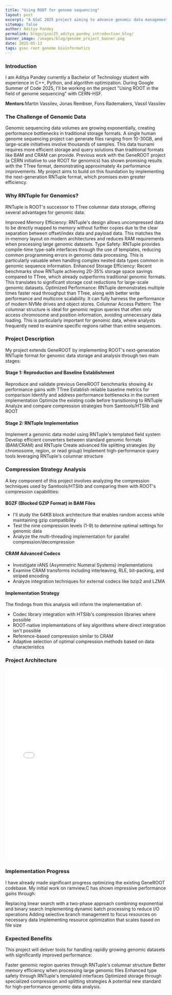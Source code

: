 ```yaml
---
title: "Using ROOT for genome sequencing"
layout: post
excerpt: "A GSoC 2025 project aiming to advance genomic data management by implementing ROOT's next-generation RNTuple format for sequence alignment storage."
sitemap: false
author: Aditya Pandey
permalink: blogs/gsoc25_aditya_pandey_introduction_blog/
banner_image: /images/blog/genome_project_banner.png
date: 2025-05-13
tags: gsoc root genome bioinformatics 
---
```


### Introduction

I am Aditya Pandey currently a Bachelor of Technology student with experience in C++, Python, 
and algorithm optimization. During Google Summer of Code 2025, I'll be working on the project
"Using ROOT in the field of genome sequencing" with CERN-HSF.

**Mentors**:Martin Vassilev, Jonas Rembser, Fons Rademakers, Vassil Vassilev


### The Challenge of Genomic Data

Genomic sequencing data volumes are growing exponentially, creating performance bottlenecks in 
traditional storage formats. A single human genome sequencing project can generate files ranging
from 10-30GB, and large-scale initiatives involve thousands of samples. This data tsunami requires
more efficient storage and query solutions than traditional formats like BAM and CRAM can provide.
Previous work with the GeneROOT project (a CERN initiative to use ROOT for genomics) has shown 
promising results with the TTree format, demonstrating approximately 4x performance improvements.
 My project aims to build on this foundation by implementing the next-generation RNTuple format, 
which promises even greater efficiency.

### Why RNTuple for Genomics?
RNTuple is ROOT's successor to TTree columnar data storage, offering several advantages for genomic data:

Improved Memory Efficiency: RNTuple's design allows uncompressed data to be directly mapped to memory without further copies due to the clear separation between offset/index data and payload data. This matches the in-memory layout on modern architectures and reduces RAM requirements when processing large genomic datasets.
Type Safety: RNTuple provides compile-time type-safe interfaces through the use of templates, reducing common programming errors in genomic data processing. This is particularly valuable when handling complex nested data types common in genomic sequence information.
Enhanced Storage Efficiency: Recent benchmarks show RNTuple achieving 20-35% storage space savings compared to TTree, which already outperforms traditional genomic formats. This translates to significant storage cost reductions for large-scale genomic datasets.
Optimized Performance: RNTuple demonstrates multiple times faster read throughput than TTree, along with better write performance and multicore scalability. It can fully harness the performance of modern NVMe drives and object stores.
Columnar Access Pattern: The columnar structure is ideal for genomic region queries that often only access chromosome and position information, avoiding unnecessary data loading. This is particularly important for genomic data, where analysts frequently need to examine specific regions rather than entire sequences.


### Project Description
My project extends GeneROOT by implementing ROOT's next-generation RNTuple format for genomic data storage and analysis through two main stages:

#### Stage 1: Reproduction and Baseline Establishment

Reproduce and validate previous GeneROOT benchmarks showing 4x performance gains with TTree
Establish reliable baseline metrics for comparison
Identify and address performance bottlenecks in the current implementation
Optimize the existing code before transitioning to RNTuple
Analyze and compare compression strategies from Samtools/HTSlib and ROOT

#### Stage 2: RNTuple Implementation

Implement a genomic data model using RNTuple's templated field system
Develop efficient converters between standard genomic formats (BAM/CRAM) and RNTuple
Create advanced file splitting strategies (by chromosome, region, or read group)
Implement high-performance query tools leveraging RNTuple's columnar structure

### Compression Strategy Analysis

A key component of this project involves analyzing the compression techniques used by Samtools/HTSlib and comparing them with ROOT's compression capabilities:

#### BGZF (Blocked GZIP Format) in BAM Files

- I'll study the 64KB block architecture that enables random access while maintaining gzip compatibility
- Test the nine compression levels (1-9) to determine optimal settings for genomic data
- Analyze the multi-threading implementation for parallel compression/decompression

#### CRAM Advanced Codecs

- Investigate rANS (Asymmetric Numeral Systems) implementations
- Examine CRAM transforms including interleaving, RLE, bit-packing, and striped encoding
- Analyze integration techniques for external codecs like bzip2 and LZMA

#### Implementation Strategy

The findings from this analysis will inform the implementation of:

- Codec library integration with HTSlib's compression libraries where possible
- ROOT-native implementations of key algorithms where direct integration isn't possible
- Reference-based compression similar to CRAM
- Adaptive selection of optimal compression methods based on data characteristics



### Project Architecture
<embed src="/images/blog/genome_sequencing.pdf" type="application/pdf" style="display: block; margin-left: auto; margin-right: auto;" width="100%" height="600px" />

### Implementation Progress
I have already made significant progress optimizing the existing GeneROOT codebase. My initial work on ramview.C has shown impressive performance gains through:

Replacing linear search with a two-phase approach combining exponential and binary search
Implementing dynamic batch processing to reduce I/O operations
Adding selective branch management to focus resources on necessary data
Implementing resource optimization that scales based on file size

### Expected Benefits
This project will deliver tools for handling rapidly growing genomic datasets with significantly improved performance:

Faster genomic region queries through RNTuple's columnar structure
Better memory efficiency when processing large genomic files
Enhanced type safety through RNTuple's templated interfaces
Optimized storage through specialized compression and splitting strategies
A potential new standard for high-performance genomic data analysis.